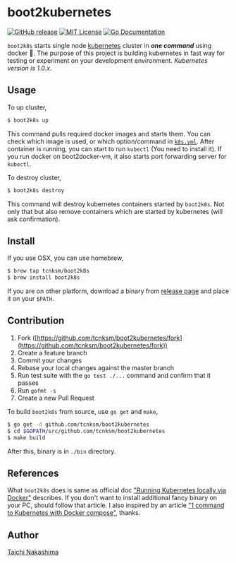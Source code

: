 # boot2kubernetes

[![GitHub release](http://img.shields.io/github/release/tcnksm/boot2kubernetes.svg?style=flat-square)][release]
[![MIT License](http://img.shields.io/badge/license-MIT-blue.svg?style=flat-square)][license]
[![Go Documentation](http://img.shields.io/badge/go-documentation-blue.svg?style=flat-square)][godocs]

[release]: https://github.com/tcnksm/boot2kubernetes/releases
[license]: https://github.com/tcnksm/boot2kubernetes/blob/master/LICENSE
[godocs]: http://godoc.org/github.com/tcnksm/boot2kubernetes

`boot2k8s` starts single node [kubernetes](https://github.com/googlecloudplatform/kubernetes) cluster in _**one command**_ using docker :whale:. The purpose of this project is building kubernetes in fast way for testing or experiment on your development environment. _Kubernetes version is 1.0.x_. 

## Usage

To up cluster,

```bash
$ boot2k8s up
```

This command pulls required docker images and starts them. You can check which image is used, or which option/command in [`k8s.yml`](/config/k8s.yml). After container is running, you can start to run `kubectl` (You need to install it). If you run docker on boot2docker-vm, it also starts port forwarding server for `kubectl`. 

To destroy cluster,

```bash
$ boot2k8s destroy
```

This command will destroy kubernetes containers started by `boot2k8s`. Not only that but also remove containers which are started by kubernetes (will ask confirmation). 

## Install

If you use OSX, you can use homebrew,

```bash
$ brew tap tcnksm/boot2k8s
$ brew install boot2k8s
```
If you are on other platform, download a binary from [release page](https://github.com/tcnksm/boot2kubernetes/releases) and place it on your `$PATH`.

## Contribution

1. Fork ([https://github.com/tcnksm/boot2kubernetes/fork](https://github.com/tcnksm/boot2kubernetes/fork))
1. Create a feature branch
1. Commit your changes
1. Rebase your local changes against the master branch
1. Run test suite with the `go test ./...` command and confirm that it passes
1. Run `gofmt -s`
1. Create a new Pull Request

To build `boot2k8s` from source, use `go get` and `make`, 

```bash
$ go get -d github.com/tcnksm/boot2kubernetes
$ cd $GOPATH/src/github.com/tcnksm/boot2kubernetes
$ make build
```

After this, binary is in `./bin` directory. 


## References

What `boot2k8s` does is same as official doc ["Running Kubernetes locally via Docker"](https://github.com/GoogleCloudPlatform/kubernetes/blob/release-1.0/docs/getting-started-guides/docker.md) describes. If you don't want to install additional fancy binary on your PC, should follow that article. I also inspired by an article ["1 command to Kubernetes with Docker compose"](http://sebgoa.blogspot.jp/2015/04/1-command-to-kubernetes-with-docker.html), thanks.

## Author

[Taichi Nakashima](https://github.com/tcnksm)
